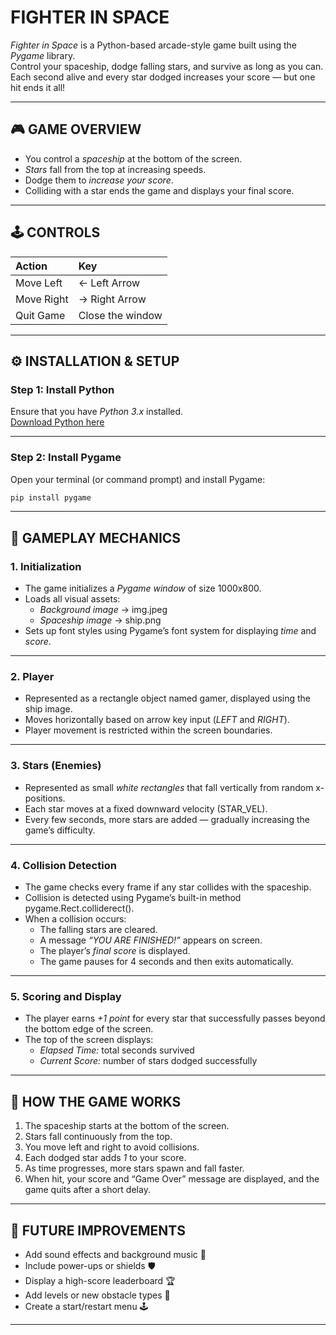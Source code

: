 # FIGHTER IN SPACE

*Fighter in Space* is a Python-based arcade-style game built using the *Pygame* library.  
Control your spaceship, dodge falling stars, and survive as long as you can.  
Each second alive and every star dodged increases your score — but one hit ends it all!

---
 
## 🎮 GAME OVERVIEW

- You control a *spaceship* at the bottom of the screen.  
- *Stars* fall from the top at increasing speeds.  
- Dodge them to *increase your score*.  
- Colliding with a star ends the game and displays your final score.

---

## 🕹 CONTROLS

| Action | Key |
|:-------|:----|
| Move Left | ← Left Arrow |
| Move Right | → Right Arrow |
| Quit Game | Close the window |

---

## ⚙ INSTALLATION & SETUP

### Step 1: Install Python
Ensure that you have *Python 3.x* installed.  
[Download Python here](https://www.python.org/downloads/)

---

### Step 2: Install Pygame
Open your terminal (or command prompt) and install Pygame:


```bash
pip install pygame
```

---
## 🧩 GAMEPLAY MECHANICS

### 1. Initialization
- The game initializes a *Pygame window* of size 1000x800.  
- Loads all visual assets:
  - *Background image* → img.jpeg
  - *Spaceship image* → ship.png
- Sets up font styles using Pygame’s font system for displaying *time* and *score*.

---

### 2. Player
- Represented as a rectangle object named gamer, displayed using the ship image.  
- Moves horizontally based on arrow key input (*LEFT* and *RIGHT*).  
- Player movement is restricted within the screen boundaries.

---

### 3. Stars (Enemies)
- Represented as small *white rectangles* that fall vertically from random x-positions.  
- Each star moves at a fixed downward velocity (STAR_VEL).  
- Every few seconds, more stars are added — gradually increasing the game’s difficulty.

---

### 4. Collision Detection
- The game checks every frame if any star collides with the spaceship.  
- Collision is detected using Pygame’s built-in method pygame.Rect.colliderect().  
- When a collision occurs:
  - The falling stars are cleared.  
  - A message *“YOU ARE FINISHED!”* appears on screen.  
  - The player’s *final score* is displayed.  
  - The game pauses for 4 seconds and then exits automatically.

---

### 5. Scoring and Display
- The player earns *+1 point* for every star that successfully passes beyond the bottom edge of the screen.  
- The top of the screen displays:
  - *Elapsed Time:* total seconds survived  
  - *Current Score:* number of stars dodged successfully  

---

## 🧠 HOW THE GAME WORKS

1. The spaceship starts at the bottom of the screen.  
2. Stars fall continuously from the top.  
3. You move left and right to avoid collisions.  
4. Each dodged star adds *1* to your score.  
5. As time progresses, more stars spawn and fall faster.  
6. When hit, your score and “Game Over” message are displayed, and the game quits after a short delay.

---

## 🧰 FUTURE IMPROVEMENTS

- Add sound effects and background music 🎵  
- Include power-ups or shields 🛡  
- Display a high-score leaderboard 🏆  
- Add levels or new obstacle types 🌌  
- Create a start/restart menu 🕹  

---
